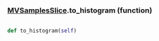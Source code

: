 ### [MVSamplesSlice](MVSamplesSlice.md).to_histogram (function)


```py

def to_histogram(self)

```



        

